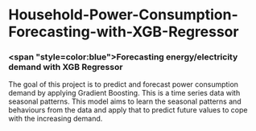 # Household-Power-Consumption-Forecasting-with-XGB-Regressor
### <span "style=color:blue">Forecasting energy/electricity demand with XGB Regressor


The goal of this project is to predict and forecast power consumption demand by applying Gradient Boosting. This is a time series data with seasonal patterns. This model aims to learn the seasonal patterns and behaviours from the data and apply that to predict future values to cope with the increasing demand. 
